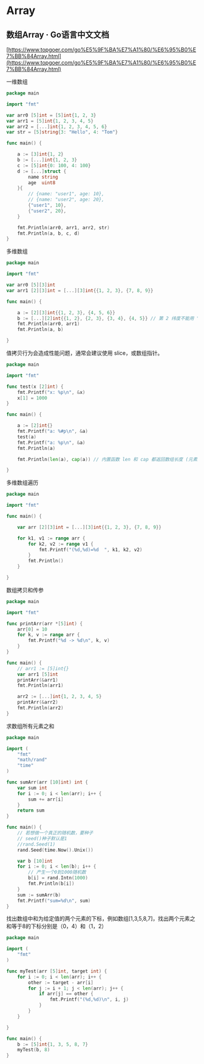 # Array

## 数组Array · Go语言中文文档

[https://www.topgoer.com/go%E5%9F%BA%E7%A1%80/%E6%95%B0%E7%BB%84Array.html](https://www.topgoer.com/go%E5%9F%BA%E7%A1%80/%E6%95%B0%E7%BB%84Array.html)

一维数组

```go
package main

import "fmt"

var arr0 [5]int = [5]int{1, 2, 3}
var arr1 = [5]int{1, 2, 3, 4, 5}
var arr2 = [...]int{1, 2, 3, 4, 5, 6}
var str = [5]string{3: "Hello", 4: "Tom"}

func main() {

	a := [3]int{1, 2}
	b := [...]int{1, 2, 3}
	c := [5]int{0: 100, 4: 100}
	d := [...]struct {
		name string
		age  uint8
	}{
		// {name: "user1", age: 10},
		// {name: "user2", age: 20},
		{"user1", 10},
		{"user2", 20},
	}

	fmt.Println(arr0, arr1, arr2, str)
	fmt.Println(a, b, c, d)
}
```

多维数组

```go
package main

import "fmt"

var arr0 [5][3]int
var arr1 [2][3]int = [...][3]int{{1, 2, 3}, {7, 8, 9}}

func main() {

	a := [2][3]int{{1, 2, 3}, {4, 5, 6}}
	b := [...][2]int{{1, 2}, {2, 3}, {3, 4}, {4, 5}} // 第 2 纬度不能用 "..."。
	fmt.Println(arr0, arr1)
	fmt.Println(a, b)

}

```

值拷贝行为会造成性能问题，通常会建议使用 slice，或数组指针。

```go
package main

import "fmt"

func test(x [2]int) {
	fmt.Printf("x: %p\n", &x)
	x[1] = 1000
}

func main() {

	a := [2]int{}
	fmt.Printf("a: %#p\n", &a)
	test(a)
	fmt.Printf("a: %p\n", &a)
	fmt.Println(a)

	fmt.Println(len(a), cap(a)) // 内置函数 len 和 cap 都返回数组长度 (元素数量)。

}

```

多维数组遍历

```go
package main

import "fmt"

func main() {

	var arr [2][3]int = [...][3]int{{1, 2, 3}, {7, 8, 9}}

	for k1, v1 := range arr {
		for k2, v2 := range v1 {
			fmt.Printf("(%d,%d)=%d	", k1, k2, v2)
		}
		fmt.Println()
	}

}

```

数组拷贝和传参

```go
package main

import "fmt"

func printArr(arr *[5]int) {
	arr[0] = 10
	for k, v := range arr {
		fmt.Printf("%d -> %d\n", k, v)
	}
}

func main() {
	// arr1 := [5]int{}
	var arr1 [5]int
	printArr(&arr1)
	fmt.Println(arr1)

	arr2 := [...]int{1, 2, 3, 4, 5}
	printArr(&arr2)
	fmt.Println(arr2)
}

```

求数组所有元素之和

```go
package main

import (
	"fmt"
	"math/rand"
	"time"
)

func sumArr(arr [10]int) int {
	var sum int
	for i := 0; i < len(arr); i++ {
		sum += arr[i]
	}
	return sum
}

func main() {
	// 若想做一个真正的随机数，要种子
	// seed()种子默认是1
	//rand.Seed(1)
	rand.Seed(time.Now().Unix())

	var b [10]int
	for i := 0; i < len(b); i++ {
		// 产生一个0到1000随机数
		b[i] = rand.Intn(1000)
		fmt.Println(b[i])
	}
	sum := sumArr(b)
	fmt.Printf("sum=%d\n", sum)
}

```

找出数组中和为给定值的两个元素的下标，例如数组\[1,3,5,8,7]，找出两个元素之和等于8的下标分别是（0，4）和（1，2）

```go
package main

import (
	"fmt"
)

func myTest(arr [5]int, target int) {
	for i := 0; i < len(arr); i++ {
		other := target - arr[i]
		for j := i + 1; j < len(arr); j++ {
			if arr[j] == other {
				fmt.Printf("(%d,%d)\n", i, j)
			}
		}
	}

}

func main() {
	b := [5]int{1, 3, 5, 8, 7}
	myTest(b, 8)
}

```
